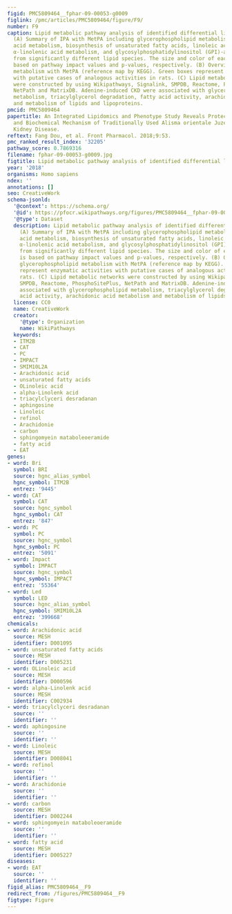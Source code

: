 ```yaml
---
figid: PMC5809464__fphar-09-00053-g0009
figlink: /pmc/articles/PMC5809464/figure/F9/
number: F9
caption: Lipid metabolic pathway analysis of identified differential lipid species.
  (A) Summary of IPA with MetPA including glycerophospholipid metabolism, arachidonic
  acid metabolism, biosynthesis of unsaturated fatty acids, linoleic acid metabolism,
  α-linolenic acid metabolism, and glycosylphosphatidylinositol (GPI)-anchor biosynthesis
  from significantly different lipid species. The size and color of each circle is
  based on pathway impact values and p-values, respectively. (B) Overview of glycerophospholipid
  metabolism with MetPA (reference map by KEGG). Green boxes represent enzymatic activities
  with putative cases of analogous activities in rats. (C) Lipid metabolic networks
  were constructed by using Wikipathways, Signalink, SMPDB, Reactome, PhosphoSitePlus,
  NetPath and MatrixDB. Adenine-induced CKD were associated with glycerophospholipid
  metabolism, triacylglycerol degradation, fatty acid activity, arachidonic acid metabolism
  and metabolism of lipids and lipoproteins.
pmcid: PMC5809464
papertitle: An Integrated Lipidomics and Phenotype Study Reveals Protective Effect
  and Biochemical Mechanism of Traditionally Used Alisma orientale Juzepzuk in Chronic
  Kidney Disease.
reftext: Fang Dou, et al. Front Pharmacol. 2018;9:53.
pmc_ranked_result_index: '32205'
pathway_score: 0.7869316
filename: fphar-09-00053-g0009.jpg
figtitle: Lipid metabolic pathway analysis of identified differential lipid species
year: '2018'
organisms: Homo sapiens
ndex: ''
annotations: []
seo: CreativeWork
schema-jsonld:
  '@context': https://schema.org/
  '@id': https://pfocr.wikipathways.org/figures/PMC5809464__fphar-09-00053-g0009.html
  '@type': Dataset
  description: Lipid metabolic pathway analysis of identified differential lipid species.
    (A) Summary of IPA with MetPA including glycerophospholipid metabolism, arachidonic
    acid metabolism, biosynthesis of unsaturated fatty acids, linoleic acid metabolism,
    α-linolenic acid metabolism, and glycosylphosphatidylinositol (GPI)-anchor biosynthesis
    from significantly different lipid species. The size and color of each circle
    is based on pathway impact values and p-values, respectively. (B) Overview of
    glycerophospholipid metabolism with MetPA (reference map by KEGG). Green boxes
    represent enzymatic activities with putative cases of analogous activities in
    rats. (C) Lipid metabolic networks were constructed by using Wikipathways, Signalink,
    SMPDB, Reactome, PhosphoSitePlus, NetPath and MatrixDB. Adenine-induced CKD were
    associated with glycerophospholipid metabolism, triacylglycerol degradation, fatty
    acid activity, arachidonic acid metabolism and metabolism of lipids and lipoproteins.
  license: CC0
  name: CreativeWork
  creator:
    '@type': Organization
    name: WikiPathways
  keywords:
  - ITM2B
  - CAT
  - PC
  - IMPACT
  - SMIM10L2A
  - Arachidonic acid
  - unsaturated fatty acids
  - OLinoleic acid
  - alpha-Linolenk acid
  - triacylclyceri desradanan
  - aphingosine
  - Linoleic
  - refinol
  - Arachidonie
  - carbon
  - sphingomyein mataboleoeramide
  - fatty acid
  - EAT
genes:
- word: Bri
  symbol: BRI
  source: hgnc_alias_symbol
  hgnc_symbol: ITM2B
  entrez: '9445'
- word: CAT
  symbol: CAT
  source: hgnc_symbol
  hgnc_symbol: CAT
  entrez: '847'
- word: PC
  symbol: PC
  source: hgnc_symbol
  hgnc_symbol: PC
  entrez: '5091'
- word: Impact
  symbol: IMPACT
  source: hgnc_symbol
  hgnc_symbol: IMPACT
  entrez: '55364'
- word: Led
  symbol: LED
  source: hgnc_alias_symbol
  hgnc_symbol: SMIM10L2A
  entrez: '399668'
chemicals:
- word: Arachidonic acid
  source: MESH
  identifier: D001095
- word: unsaturated fatty acids
  source: MESH
  identifier: D005231
- word: OLinoleic acid
  source: MESH
  identifier: D000596
- word: alpha-Linolenk acid
  source: MESH
  identifier: C002934
- word: triacylclyceri desradanan
  source: ''
  identifier: ''
- word: aphingosine
  source: ''
  identifier: ''
- word: Linoleic
  source: MESH
  identifier: D008041
- word: refinol
  source: ''
  identifier: ''
- word: Arachidonie
  source: ''
  identifier: ''
- word: carbon
  source: MESH
  identifier: D002244
- word: sphingomyein mataboleoeramide
  source: ''
  identifier: ''
- word: fatty acid
  source: MESH
  identifier: D005227
diseases:
- word: EAT
  source: ''
  identifier: ''
figid_alias: PMC5809464__F9
redirect_from: /figures/PMC5809464__F9
figtype: Figure
---
```

